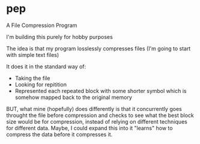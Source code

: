 pep
===

A File Compression Program

I'm building this purely for hobby purposes

The idea is that my program losslessly compresses files (I'm going to start with simple text files)

It does it in the standard way of:
  - Taking the file
  - Looking for repitition
  - Represented each repeated block with some shorter symbol which is somehow mapped back to the original memory
  
BUT, what mine (hopefully) does differently is that it concurrently goes throught the file before compression 
and checks to see what the best block size would be for compression, instead of relying on different techniques 
for different data. Maybe, I could expand this into it "learns" how to compress the data before it compresses it.

